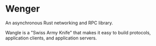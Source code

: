 # Wenger
An asynchronous Rust networking and RPC library.

Wangle is a "Swiss Army Knife" that makes it easy to build protocols, application clients, and application servers.

